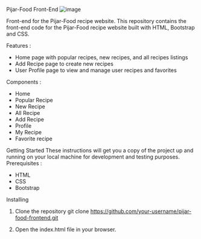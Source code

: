 Pijar-Food Front-End
![image](https://github.com/nluthfis/FE-Pijar-Food/assets/42950482/a27c5836-6637-49fa-8638-e8f731380630)

Front-end for the Pijar-Food recipe website.
This repository contains the front-end code for the Pijar-Food recipe website built with HTML, Bootstrap and CSS.

Features :
- Home page with popular recipes, new recipes, and all recipes listings
- Add Recipe page to create new recipes
- User Profile page to view and manage user recipes and favorites

Components :
- Home
- Popular Recipe
- New Recipe
- All Recipe
- Add Recipe
- Profile
- My Recipe
- Favorite recipe

Getting Started
These instructions will get you a copy of the project up and running on your local machine for development and testing purposes.
Prerequisites :
- HTML
- CSS
- Bootstrap

Installing
1. Clone the repository
git clone https://github.com/your-username/pijar-food-frontend.git

2. Open the index.html file in your browser.



